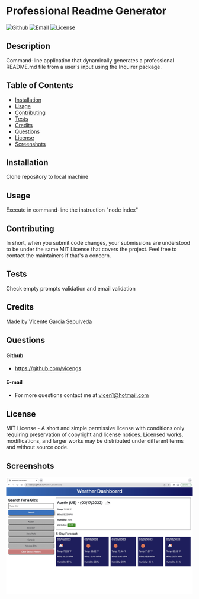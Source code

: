 # Professional Readme Generator

[![Github](https://img.shields.io/static/v1?label=Github&message=vicengs&color=yellow)](https://github.com/vicengs) [![Email](https://img.shields.io/static/v1?label=Email&message=Vicente%Garcia%Sepulveda&color=informational)](mailto:vicen1@hotmail.com) [![License](https://img.shields.io/static/v1?label=License&message=MIT&color=green)](http://choosealicense.com/licenses/mit/)


## Description
  
Command-line application that dynamically generates a professional README.md file from a user's input using the Inquirer package.


## Table of Contents

* [Installation](#installation)
* [Usage](#usage)
* [Contributing](#contributing)
* [Tests](#tests)
* [Credits](#credits)
* [Questions](#questions)
* [License](#license)
* [Screenshots](#screenshots)


## Installation

Clone repository to local machine


## Usage

Execute in command-line the instruction "node index"


## Contributing

In short, when you submit code changes, your submissions are understood to be under the same MIT License that covers the project. Feel free to contact the maintainers if that's a concern.


## Tests

Check empty prompts validation and email validation


## Credits

Made by Vicente Garcia Sepulveda


## Questions

#### Github
  
- https://github.com/vicengs
  
#### E-mail
  
- For more questions contact me at vicen1@hotmail.com


## License

MIT License - A short and simple permissive license with conditions only requiring preservation of copyright and license notices. Licensed works, modifications, and larger works may be distributed under different terms and without source code.


## Screenshots
    
![image1](/assets/images/image1.jpg)